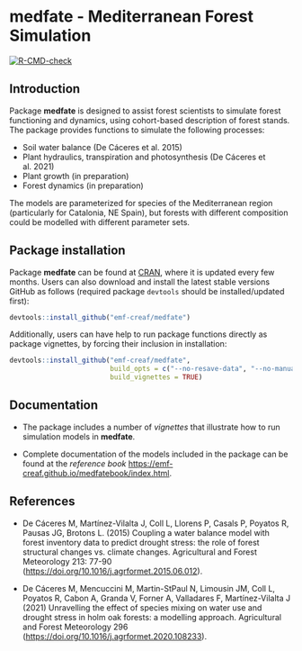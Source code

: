 medfate - Mediterranean Forest Simulation
================

<!-- badges: start -->
[![R-CMD-check](https://github.com/emf-creaf/medfate/workflows/R-CMD-check/badge.svg)](https://github.com/emf-creaf/medfate/actions)
<!-- badges: end -->

## Introduction

Package **medfate** is designed to assist forest scientists to simulate
forest functioning and dynamics, using cohort-based description of
forest stands. The package provides functions to simulate the following
processes:

-   Soil water balance (De Cáceres et al. 2015)
-   Plant hydraulics, transpiration and photosynthesis (De Cáceres et
    al. 2021)
-   Plant growth (in preparation)
-   Forest dynamics (in preparation)

The models are parameterized for species of the Mediterranean region
(particularly for Catalonia, NE Spain), but forests with different
composition could be modelled with different parameter sets.

## Package installation

Package **medfate** can be found at
[CRAN](https://CRAN.R-project.org/package=medfate), where it is updated
every few months. Users can also download and install the latest stable
versions GitHub as follows (required package `devtools` should be
installed/updated first):

``` r
devtools::install_github("emf-creaf/medfate")
```

Additionally, users can have help to run package functions directly as
package vignettes, by forcing their inclusion in installation:

``` r
devtools::install_github("emf-creaf/medfate", 
                         build_opts = c("--no-resave-data", "--no-manual"),
                         build_vignettes = TRUE)
```

## Documentation

-   The package includes a number of *vignettes* that illustrate how to
    run simulation models in **medfate**.

-   Complete documentation of the models included in the package can be
    found at the *reference book*
    <https://emf-creaf.github.io/medfatebook/index.html>.

## References

-   De Cáceres M, Martínez-Vilalta J, Coll L, Llorens P, Casals P,
    Poyatos R, Pausas JG, Brotons L. (2015) Coupling a water balance
    model with forest inventory data to predict drought stress: the role
    of forest structural changes vs. climate changes. Agricultural and
    Forest Meteorology 213: 77-90
    (<https://doi.org/10.1016/j.agrformet.2015.06.012>).

-   De Cáceres M, Mencuccini M, Martin-StPaul N, Limousin JM, Coll L,
    Poyatos R, Cabon A, Granda V, Forner A, Valladares F,
    Martínez-Vilalta J (2021) Unravelling the effect of species mixing
    on water use and drought stress in holm oak forests: a modelling
    approach. Agricultural and Forest Meteorology 296
    (<https://doi.org/10.1016/j.agrformet.2020.108233>).
